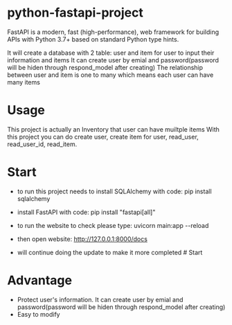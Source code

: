 # python-fastapi-project
FastAPI is a modern, fast (high-performance), web framework for building APIs with Python 3.7+ based on standard Python type hints.

It will create a database with 2 table: user and item for user to input their information and items
It can create user by emial and password(password will be hiden through respond_model after creating)
The relationship between user and item is one to many which means each user can have many items

# Usage
This project is actually an Inventory that user can have muiltple items With this project you can do create user, create item for user, read_user, read_user_id, read_item.

# Start
- to run this project needs to install SQLAlchemy with code: pip install sqlalchemy

- install FastAPI with code: pip install "fastapi[all]"

- to run the website to check please type: uvicorn main:app --reload 

- then open website:  http://127.0.0.1:8000/docs



- will continue doing the update to make it more completed # Start

# Advantage
- Protect user's information. It can create user by emial and password(password will be hiden through respond_model after creating)
- Easy to modify
